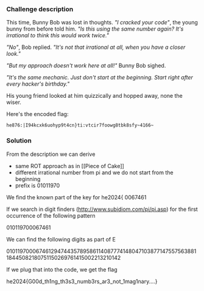 ### Challenge description

This time, Bunny Bob was lost in thoughts. _"I cracked your code"_, the young bunny from before told him. _"Is this using the same number again? It's irrational to think this would work twice."_

_"No"_, Bob replied. _"It's not that irrational at all, when you have a closer look."_

_"But my approach doesn't work here at all!"_ Bunny Bob sighed.

_"It's the same mechanic. Just don't start at the beginning. Start right after every hacker's birthday."_

His young friend looked at him quizzically and hopped away, none the wiser.

Here's the encoded flag:

```
he876:|I94kcxk6uohyp9t4cn}ti:vtcir7foowg8tbk8sfy~4166~  
```

### Solution

From the description we can derive
- same ROT approach as in [[Piece of Cake]]
- different irrational number from pi and we do not start from the beginning
- prefix is 01011970

We find the known part of the key for he2024{
0067461

If we search in digit finders (http://www.subidiom.com/pi/pi.asp) for the first occurrence of the following pattern

010119700067461

We can find the following digits as part of E

0101197000674612947443578958611408777414804710387714755756388118445082180751150269761415002213210142

If we plug that into the code, we get the flag

he2024{G00d_th1ng_th3s3_numb3rs_ar3_not_1mag1nary....}